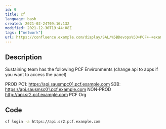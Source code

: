 ```yaml
---
id: 9
title: cf
language: bash
created: 2021-02-24T09:16:13Z
modified: 2021-12-30T19:44:08Z
tags: ["network"]
url: https://confluence.example.com/display/SAL/%5BDevops%5D+PCF+-+example+IT+Cloud+Foundry
---
```


## Description

Sustaining team has the following PCF Environments (change api to apps if you want to access the panel)

PROD
PC1: https://api.sausmpc01.pcf.example.com
S3B: https://api.sausmsc01.pcf.example.com
NON-PROD
http://api.sr2.pcf.example.com
PCF Org

## Code

```bash
cf login -a https://api.sr2.pcf.example.com
```

<!-- end -->

